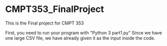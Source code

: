 # CMPT353_FinalProject
This is the Final project for CMPT 353

First, you need to run your program with "Python 3 part1.py"
Since we have one large CSV file, we have already given it as the input inside the code.
